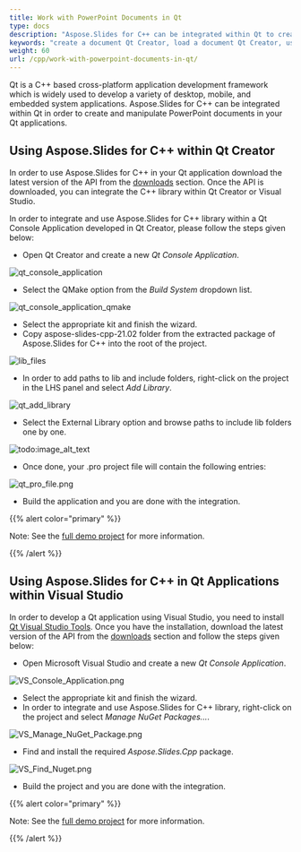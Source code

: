 ```yaml
---
title: Work with PowerPoint Documents in Qt
type: docs
description: "Aspose.Slides for C++ can be integrated within Qt to create and manipulate PowerPoint documents in Qt applications."
keywords: "create a document Qt Creator, load a document Qt Creator, use Aspose C++ with Qt creator, load a document Aspose C++, load formats supported by Aspose.Slides C++"
weight: 60
url: /cpp/work-with-powerpoint-documents-in-qt/
---
```


Qt is a C++ based cross-platform application development framework which is widely used to develop a variety of desktop, mobile, and embedded system applications. Aspose.Slides for C++ can be integrated within Qt in order to create and manipulate PowerPoint documents in your Qt applications.

## Using Aspose.Slides for C++ within Qt Creator

In order to use Aspose.Slides for C++ in your Qt application download the latest version of the API from the [downloads](https://downloads.aspose.com/slides/cpp) section. Once the API is downloaded, you can integrate the C++ library within Qt Creator or Visual Studio.

In order to integrate and use Aspose.Slides for C++ library within a Qt Console Application developed in Qt Creator, please follow the steps given below:

- Open Qt Creator and create a new *Qt Console Application*.

![qt_console_application](Qt-Console-Application.png)

- Select the QMake option from the *Build System* dropdown list.

![qt_console_application_qmake](Qt-Console-Application-QMake.png)

- Select the appropriate kit and finish the wizard.
- Copy aspose-slides-cpp-21.02 folder from the extracted package of Aspose.Slides for C++ into the root of the project.

![lib_files](Aspose.Slides-Lib-Files.png)

- In order to add paths to lib and include folders, right-click on the project in the LHS panel and select *Add Library*.

![qt_add_library](Qt_Add_Library.png)

- Select the External Library option and browse paths to include lib folders one by one.

![todo:image_alt_text](Qt-Add-External-Library.png)

- Once done, your .pro project file will contain the following entries:

![qt_pro_file.png](Qt-Pro-File.png)

- Build the application and you are done with the integration.  

{{% alert color="primary" %}}

Note: See the [full demo project](https://github.com/aspose-slides/Aspose.Slides-for-C/tree/master/QtDemos/QtCreator/Qt_AsposeSlides_QMake) for more information.

{{% /alert %}}

## Using Aspose.Slides for C++ in Qt Applications within Visual Studio

In order to develop a Qt application using Visual Studio, you need to install [Qt Visual Studio Tools](https://marketplace.visualstudio.com/items?itemName=TheQtCompany.QtVisualStudioTools-19123). Once you have the installation, download the latest version of the API from the [downloads](https://downloads.aspose.com/slides/cpp) section and follow the steps given below:

- Open Microsoft Visual Studio and create a new *Qt Console Application*.

![VS_Console_Application.png](VS-Console-Application.png)

- Select the appropriate kit and finish the wizard.
- In order to integrate and use Aspose.Slides for C++ library, right-click on the project and select *Manage NuGet Packages...*.

![VS_Manage_NuGet_Package.png](VS-Manage-NuGet-Package.png)

- Find and install the required *Aspose.Slides.Cpp* package.

![VS_Find_Nuget.png](VS-Find-Nuget.png)

- Build the project and you are done with the integration.  

{{% alert color="primary" %}}

Note: See the [full demo project](https://github.com/aspose-slides/Aspose.Slides-for-C/tree/master/QtDemos/Visual%20Studio/Qt_AsposeSlides_VS) for more information.

{{% /alert %}}
